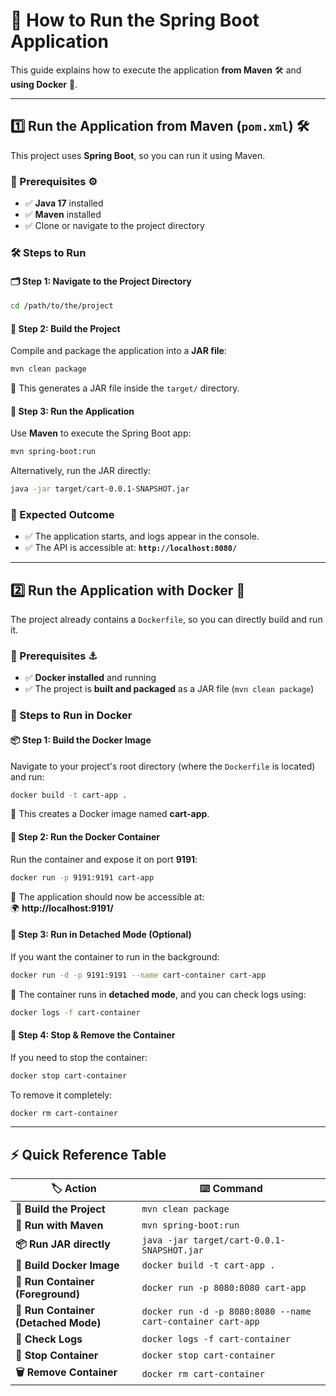 # 🚀 How to Run the Spring Boot Application

This guide explains how to execute the application **from Maven** 🛠️ and **using Docker** 🐳.

---

## **1️⃣ Run the Application from Maven (`pom.xml`) 🛠️**
This project uses **Spring Boot**, so you can run it using Maven.

### **📌 Prerequisites** ⚙️
- ✅ **Java 17** installed  
- ✅ **Maven** installed  
- ✅ Clone or navigate to the project directory

### **🛠️ Steps to Run**
#### **🗂️ Step 1: Navigate to the Project Directory**
```sh
cd /path/to/the/project
```

#### **🔨 Step 2: Build the Project**
Compile and package the application into a **JAR file**:
```sh
mvn clean package
```
🎯 This generates a JAR file inside the `target/` directory.

#### **🚀 Step 3: Run the Application**
Use **Maven** to execute the Spring Boot app:
```sh
mvn spring-boot:run
```
Alternatively, run the JAR directly:
```sh
java -jar target/cart-0.0.1-SNAPSHOT.jar
```

### **🎯 Expected Outcome**
- ✅ The application starts, and logs appear in the console.
- ✅ The API is accessible at: **`http://localhost:8080/`**

---

## **2️⃣ Run the Application with Docker 🐳**
The project already contains a `Dockerfile`, so you can directly build and run it.

### **📌 Prerequisites** ⚓
- ✅ **Docker installed** and running  
- ✅ The project is **built and packaged** as a JAR file (`mvn clean package`)

### **🐳 Steps to Run in Docker**
#### **📦 Step 1: Build the Docker Image**
Navigate to your project's root directory (where the `Dockerfile` is located) and run:
```sh
docker build -t cart-app .
```
🔹 This creates a Docker image named **cart-app**.

#### **🚢 Step 2: Run the Docker Container**
Run the container and expose it on port **9191**:
```sh
docker run -p 9191:9191 cart-app
```
🔹 The application should now be accessible at:  
🌍 **http://localhost:9191/**

#### **🌌 Step 3: Run in Detached Mode (Optional)**
If you want the container to run in the background:
```sh
docker run -d -p 9191:9191 --name cart-container cart-app
```
🔹 The container runs in **detached mode**, and you can check logs using:
```sh
docker logs -f cart-container
```

#### **🛑 Step 4: Stop & Remove the Container**
If you need to stop the container:
```sh
docker stop cart-container
```
To remove it completely:
```sh
docker rm cart-container
```

---

## **⚡ Quick Reference Table**
| 🏷️ Action | ⌨️ Command |
|-----------|-------------|
| **🔨 Build the Project** | `mvn clean package` |
| **🚀 Run with Maven** | `mvn spring-boot:run` |
| **📦 Run JAR directly** | `java -jar target/cart-0.0.1-SNAPSHOT.jar` |
| **🐳 Build Docker Image** | `docker build -t cart-app .` |
| **🚢 Run Container (Foreground)** | `docker run -p 8080:8080 cart-app` |
| **🌌 Run Container (Detached Mode)** | `docker run -d -p 8080:8080 --name cart-container cart-app` |
| **📜 Check Logs** | `docker logs -f cart-container` |
| **🛑 Stop Container** | `docker stop cart-container` |
| **🗑️ Remove Container** | `docker rm cart-container` |

